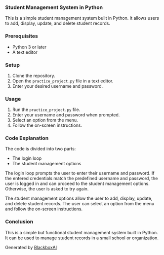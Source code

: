  
### Student Management System in Python

This is a simple student management system built in Python. It allows users to add, display, update, and delete student records.

### Prerequisites

* Python 3 or later
* A text editor

### Setup

1. Clone the repository.
2. Open the `practice_project.py` file in a text editor.
3. Enter your desired username and password.

### Usage

1. Run the `practice_project.py` file.
2. Enter your username and password when prompted.
3. Select an option from the menu.
4. Follow the on-screen instructions.

### Code Explanation

The code is divided into two parts:

* The login loop
* The student management options

The login loop prompts the user to enter their username and password. If the entered credentials match the predefined username and password, the user is logged in and can proceed to the student management options. Otherwise, the user is asked to try again.

The student management options allow the user to add, display, update, and delete student records. The user can select an option from the menu and follow the on-screen instructions.

### Conclusion

This is a simple but functional student management system built in Python. It can be used to manage student records in a small school or organization.

Generated by [BlackboxAI](https://www.useblackbox.ai)
